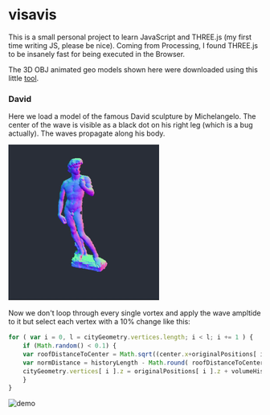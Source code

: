 # visavis
This is a small personal project to learn JavaScript and THREE.js (my first time writing JS, please be nice). Coming from Processing, I found THREE.js to be insanely fast for being executed in the Browser.

The 3D OBJ animated geo models shown here were downloaded using this little [tool](https://github.com/karimnaaji/vectiler).


### David
Here we load a model of the famous David sculpture by Michelangelo. The center of the wave is visible as a black dot on his right leg (which is a bug actually). The waves propagate along his body.

![demo](assets/david_wavy.gif)

Now we don't loop through every single vortex and apply the wave ampltide to it but select each vertex with a 10% change like this:

```javascript	
for ( var i = 0, l = cityGeometry.vertices.length; i < l; i += 1 ) {
	if (Math.random() < 0.1) {
	var roofDistanceToCenter = Math.sqrt((center.x+originalPositions[ i ].x)**2 + (center.y+originalPositions[ i ].y)**2);
	var normDistance = historyLength - Math.round( roofDistanceToCenter / maxDistance * historyLength );
	cityGeometry.vertices[ i ].z = originalPositions[ i ].z + volumeHistory[normDistance] * 10;
	}
}
```

![demo](assets/david_glitch.gif)
